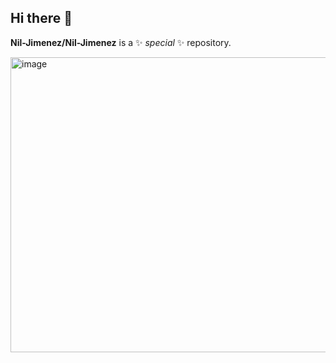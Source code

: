 ## Hi there 👋


**Nil-Jimenez/Nil-Jimenez** is a ✨ _special_ ✨ repository.

<img width="3055" height="472" alt="image" src="https://github.com/user-attachments/assets/02f79655-3814-44a7-af40-159f7ca5b64b" />



                                                                                                                              
                                                                                                    


